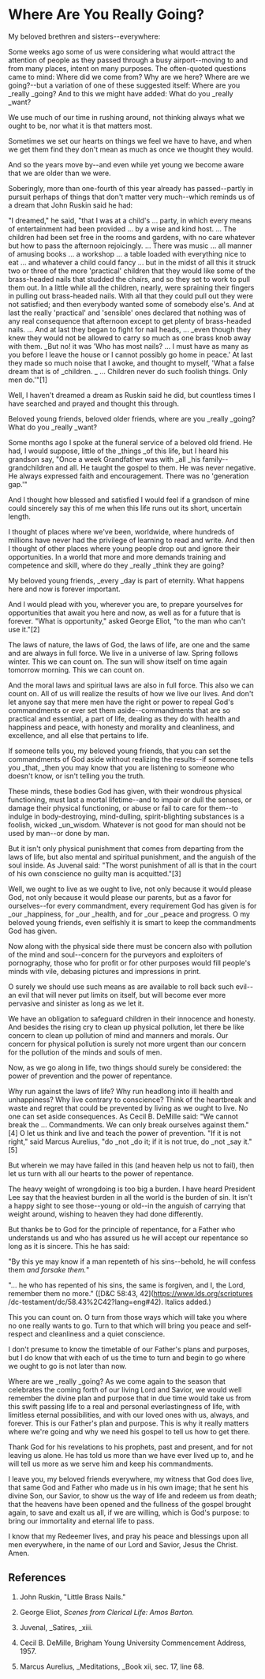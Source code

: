# Where Are You Really Going?

My beloved brethren and sisters--everywhere:

Some weeks ago some of us were considering what would attract the attention of
people as they passed through a busy airport--moving to and from many places,
intent on many purposes. The often-quoted questions came to mind: Where did we
come from? Why are we here? Where are we going?--but a variation of one of
these suggested itself: Where are you _really _going? And to this we might
have added: What do you _really _want?

We use much of our time in rushing around, not thinking always what we ought
to be, nor what it is that matters most.

Sometimes we set our hearts on things we feel we have to have, and when we get
them find they don't mean as much as once we thought they would.

And so the years move by--and even while yet young we become aware that we are
older than we were.

Soberingly, more than one-fourth of this year already has passed--partly in
pursuit perhaps of things that don't matter very much--which reminds us of a
dream that John Ruskin said he had:

"I dreamed," he said, "that I was at a child's ... party, in which every means
of entertainment had been provided ... by a wise and kind host. ... The children
had been set free in the rooms and gardens, with no care whatever but how to
pass the afternoon rejoicingly. ... There was music ... all manner of amusing
books ... a workshop ... a table loaded with everything nice to eat ... and whatever
a child could fancy ... but in the midst of all this it struck two or three of
the more 'practical' children that they would like some of the brass-headed
nails that studded the chairs, and so they set to work to pull them out. In a
little while all the children, nearly, were spraining their fingers in pulling
out brass-headed nails. With all that they could pull out they were not
satisfied; and then everybody wanted some of somebody else's. And at last the
really 'practical' and 'sensible' ones declared that nothing was of any real
consequence that afternoon except to get plenty of brass-headed nails. ... And
at last they began to fight for nail heads, ... _even though they knew they
would not be allowed to carry so much as one brass knob away with them. _But
no! it was 'Who has most nails? ... I must have as many as you before I leave
the house or I cannot possibly go home in peace.' At last they made so much
noise that I awoke, and thought to myself, 'What a false dream that is of
_children. _ ... Children never do such foolish things. Only men do.'"[1]

Well, I haven't dreamed a dream as Ruskin said he did, but countless times I
have searched and prayed and thought this through.

Beloved young friends, beloved older friends, where are you _really _going?
What do you _really _want?

Some months ago I spoke at the funeral service of a beloved old friend. He
had, I would suppose, little of the _things _of this life, but I heard his
grandson say, "Once a week Grandfather was with _all _his family--
grandchildren and all. He taught the gospel to them. He was never negative. He
always expressed faith and encouragement. There was no 'generation gap.'"

And I thought how blessed and satisfied I would feel if a grandson of mine
could sincerely say this of me when this life runs out its short, uncertain
length.

I thought of places where we've been, worldwide, where hundreds of millions
have never had the privilege of learning to read and write. And then I thought
of other places where young people drop out and ignore their opportunities. In
a world that more and more demands training and competence and skill, where do
they _really _think they are going?

My beloved young friends, _every _day is part of eternity. What happens here
and now is forever important.

And I would plead with you, wherever you are, to prepare yourselves for
opportunities that await you here and now, as well as for a future that is
forever. "What is opportunity," asked George Eliot, "to the man who can't use
it."[2]

The laws of nature, the laws of God, the laws of life, are one and the same
and are always in full force. We live in a universe of law. Spring follows
winter. This we can count on. The sun will show itself on time again tomorrow
morning. This we can count on.

And the moral laws and spiritual laws are also in full force. This also we can
count on. All of us will realize the results of how we live our lives. And
don't let anyone say that mere men have the right or power to repeal God's
commandments or ever set them aside--commandments that are so practical and
essential, a part of life, dealing as they do with health and happiness and
peace, with honesty and morality and cleanliness, and excellence, and all else
that pertains to life.

If someone tells you, my beloved young friends, that you can set the
commandments of God aside without realizing the results--if someone tells you
_that, _then you may know that you are listening to someone who doesn't know,
or isn't telling you the truth.

These minds, these bodies God has given, with their wondrous physical
functioning, must last a mortal lifetime--and to impair or dull the senses, or
damage their physical functioning, or abuse or fail to care for them--to
indulge in body-destroying, mind-dulling, spirit-blighting substances is a
foolish, wicked _un_wisdom. Whatever is not good for man should not be used by
man--or done by man.

But it isn't only physical punishment that comes from departing from the laws
of life, but also mental and spiritual punishment, and the anguish of the soul
inside. As Juvenal said: "The worst punishment of all is that in the court of
his own conscience no guilty man is acquitted."[3]

Well, we ought to live as we ought to live, not only because it would please
God, not only because it would please our parents, but as a favor for
ourselves--for every commandment, every requirement God has given is for _our
_happiness, for _our _health, and for _our _peace and progress. O my beloved
young friends, even selfishly it is smart to keep the commandments God has
given.

Now along with the physical side there must be concern also with pollution of
the mind and soul--concern for the purveyors and exploiters of pornography,
those who for profit or for other purposes would fill people's minds with
vile, debasing pictures and impressions in print.

O surely we should use such means as are available to roll back such evil--an
evil that will never put limits on itself, but will become ever more pervasive
and sinister as long as we let it.

We have an obligation to safeguard children in their innocence and honesty.
And besides the rising cry to clean up physical pollution, let there be like
concern to clean up pollution of mind and manners and morals. Our concern for
physical pollution is surely not more urgent than our concern for the
pollution of the minds and souls of men.

Now, as we go along in life, two things should surely be considered: the power
of prevention and the power of repentance.

Why run against the laws of life? Why run headlong into ill health and
unhappiness? Why live contrary to conscience? Think of the heartbreak and
waste and regret that could be prevented by living as we ought to live. No one
can set aside consequences. As Cecil B. DeMille said: "We cannot break the ...
Commandments. We can only break ourselves against them."[4] O let us think and
live and teach the power of prevention. "If it is not right," said Marcus
Aurelius, "do _not _do it; if it is not true, do _not _say it."[5]

But wherein we may have failed in this (and heaven help us not to fail), then
let us turn with all our hearts to the power of repentance.

The heavy weight of wrongdoing is too big a burden. I have heard President Lee
say that the heaviest burden in all the world is the burden of sin. It isn't a
happy sight to see those--young or old--in the anguish of carrying that weight
around, wishing to heaven they had done differently.

But thanks be to God for the principle of repentance, for a Father who
understands us and who has assured us he will accept our repentance so long as
it is sincere. This he has said:

"By this ye may know if a man repenteth of his sins--behold, he will confess
them _and forsake them._"

"... he who has repented of his sins, the same is forgiven, and I, the Lord,
remember them no more." ([D&amp;C 58:43, 42](https://www.lds.org/scriptures
/dc-testament/dc/58.43%2C42?lang=eng#42). Italics added.)

This you can count on. O turn from those ways which will take you where no one
really wants to go. Turn to that which will bring you peace and self-respect
and cleanliness and a quiet conscience.

I don't presume to know the timetable of our Father's plans and purposes, but
I do know that with each of us the time to turn and begin to go where we ought
to go is not later than now.

Where are we _really _going? As we come again to the season that celebrates
the coming forth of our living Lord and Savior, we would well remember the
divine plan and purpose that in due time would take us from this swift passing
life to a real and personal everlastingness of life, with limitless eternal
possibilities, and with our loved ones with us, always, and forever. This is
our Father's plan and purpose. This is why it really matters where we're going
and why we need his gospel to tell us how to get there.

Thank God for his revelations to his prophets, past and present, and for not
leaving us alone. He has told us more than we have ever lived up to, and he
will tell us more as we serve him and keep his commandments.

I leave you, my beloved friends everywhere, my witness that God does live,
that same God and Father who made us in his own image; that he sent his divine
Son, our Savior, to show us the way of life and redeem us from death; that the
heavens have been opened and the fullness of the gospel brought again, to save
and exalt us all, if we are willing, which is God's purpose: to bring our
immortality and eternal life to pass.

I know that my Redeemer lives, and pray his peace and blessings upon all men
everywhere, in the name of our Lord and Savior, Jesus the Christ. Amen.

## References

  1.  John Ruskin, "Little Brass Nails."

  2.  George Eliot, _Scenes from Clerical Life: Amos Barton._

  3.  Juvenal, _Satires, _xiii.

  4.  Cecil B. DeMille, Brigham Young University Commencement Address, 1957.

  5.  Marcus Aurelius, _Meditations, _Book xii, sec. 17, line 68.

